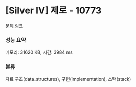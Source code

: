 # [Silver IV] 제로 - 10773 

[문제 링크](https://www.acmicpc.net/problem/10773) 

### 성능 요약

메모리: 31620 KB, 시간: 3984 ms

### 분류

자료 구조(data_structures), 구현(implementation), 스택(stack)

